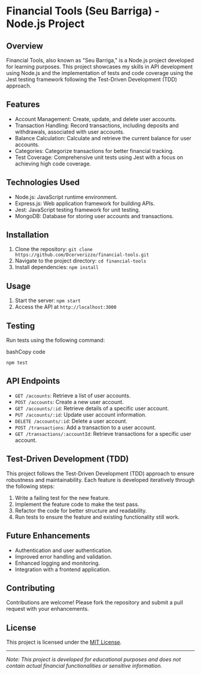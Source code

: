 Financial Tools (Seu Barriga) - Node.js Project
===============================================

Overview
--------

Financial Tools, also known as "Seu Barriga," is a Node.js project developed for learning purposes. This project showcases my skills in API development using Node.js and the implementation of tests and code coverage using the Jest testing framework following the Test-Driven Development (TDD) approach.

Features
--------

-   Account Management: Create, update, and delete user accounts.
-   Transaction Handling: Record transactions, including deposits and withdrawals, associated with user accounts.
-   Balance Calculation: Calculate and retrieve the current balance for user accounts.
-   Categories: Categorize transactions for better financial tracking.
-   Test Coverage: Comprehensive unit tests using Jest with a focus on achieving high code coverage.

Technologies Used
-----------------

-   Node.js: JavaScript runtime environment.
-   Express.js: Web application framework for building APIs.
-   Jest: JavaScript testing framework for unit testing.
-   MongoDB: Database for storing user accounts and transactions.

Installation
------------

1.  Clone the repository: `git clone https://github.com/Dcerverizzo/financial-tools.git`
2.  Navigate to the project directory: `cd financial-tools`
3.  Install dependencies: `npm install`

Usage
-----

1.  Start the server: `npm start`
2.  Access the API at `http://localhost:3000`

Testing
-------

Run tests using the following command:

bashCopy code

`npm test`

API Endpoints
-------------

-   `GET /accounts`: Retrieve a list of user accounts.
-   `POST /accounts`: Create a new user account.
-   `GET /accounts/:id`: Retrieve details of a specific user account.
-   `PUT /accounts/:id`: Update user account information.
-   `DELETE /accounts/:id`: Delete a user account.
-   `POST /transactions`: Add a transaction to a user account.
-   `GET /transactions/:accountId`: Retrieve transactions for a specific user account.

Test-Driven Development (TDD)
-----------------------------

This project follows the Test-Driven Development (TDD) approach to ensure robustness and maintainability. Each feature is developed iteratively through the following steps:

1.  Write a failing test for the new feature.
2.  Implement the feature code to make the test pass.
3.  Refactor the code for better structure and readability.
4.  Run tests to ensure the feature and existing functionality still work.

Future Enhancements
-------------------

-   Authentication and user authentication.
-   Improved error handling and validation.
-   Enhanced logging and monitoring.
-   Integration with a frontend application.

Contributing
------------

Contributions are welcome! Please fork the repository and submit a pull request with your enhancements.

License
-------

This project is licensed under the [MIT License](https://chat.openai.com/LICENSE).

* * * * *

*Note: This project is developed for educational purposes and does not contain actual financial functionalities or sensitive information.*
